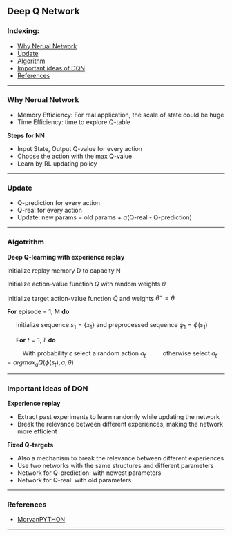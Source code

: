 ## Deep Q Network

### Indexing:
- [Why Nerual Network](#Why-Neural-Network)
- [Update](#Update)
- [Algorithm](#Algotrithm)
- [Important ideas of DQN](Important-ideas-of-DQN)
- [References](#References)

---
### Why Nerual Network
- Memory Efficiency: For real application, the scale of state could be huge
- Time Efficiency: time to explore Q-table

**Steps for NN**
- Input State, Output Q-value for every action
- Choose the action with the max Q-value
- Learn by RL updating policy

---
### Update
- Q-prediction for every action
- Q-real for every action
- Update: new params = old params + $\alpha$(Q-real - Q-prediction)
---
### Algotrithm
**Deep Q-learning with experience replay**

Initialize replay memory D to capacity N

Initialize action-value function $Q$ with random weights $\theta$

Initialize target action-value function $\hat{Q}$ and weights $\theta^{-}=\theta$

**For** episode = 1, M **do**

$\quad$ Initialize sequence $s_1 = \{x_1\}$ and preprocessed sequence $\phi_1 = \phi(s_1)$

$\quad$ **For** $t=1, T$ **do**

$\qquad$ With probability $\epsilon$ select a random action $a_t$
$\qquad$ otherwise select $a_t = argmax_aQ(\phi(s_t),a;\theta)$


---
### Important ideas of DQN
**Experience replay**
- Extract past experiments to learn randomly while updating the network
- Break the relevance between different experiences, making the network more efficient

**Fixed Q-targets**
- Also a mechanism to break the relevance between different experiences
- Use two networks with the same structures and different parameters
- Network for Q-prediction: with newest parameters
- Network for Q-real: with old parameters 
 
---
### References
- [MorvanPYTHON](https://morvanzhou.github.io/tutorials/machine-learning/reinforcement-learning/4-1-A-DQN/)
---
